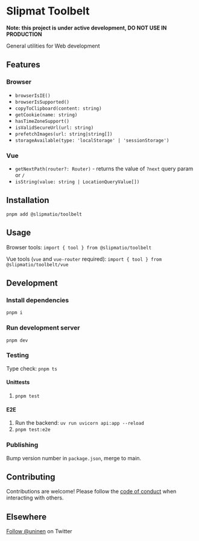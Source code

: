 # Slipmat Toolbelt

**Note: this project is under active development, DO NOT USE IN PRODUCTION**

General utilities for Web development

## Features

### Browser

- `browserIsIE()`
- `browserIsSupported()`
- `copyToClipboard(content: string)`
- `getCookie(name: string)`
- `hasTimeZoneSupport()`
- `isValidSecureUrl(url: string)`
- `prefetchImages(url: string|string[])`
- `storageAvailable(type: 'localStorage' | 'sessionStorage')`

### Vue

- `getNextPath(router?: Router)` - returns the value of `?next` query param or `/`
- `isString(value: string | LocationQueryValue[])`

## Installation

`pnpm add @slipmatio/toolbelt`

## Usage

Browser tools: `import { tool } from @slipmatio/toolbelt`

Vue tools (`vue` and `vue-router` required): `import { tool } from @slipmatio/toolbelt/vue`

## Development

### Install dependencies

`pnpm i`

### Run development server

`pnpm dev`

### Testing

Type check: `pnpm ts`

#### Unittests

1. `pnpm test`

#### E2E

1. Run the backend: `uv run uvicorn api:app --reload`
2. `pnpm test:e2e`

### Publishing

Bump version number in `package.json`, merge to main.

## Contributing

Contributions are welcome! Please follow the [code of conduct](https://www.contributor-covenant.org/version/2/0/code_of_conduct/) when interacting with others.

## Elsewhere

[Follow @uninen](https://twitter.com/uninen) on Twitter
